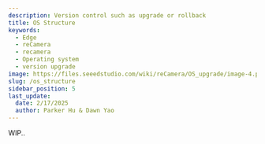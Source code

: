 ```yaml
---
description: Version control such as upgrade or rollback
title: OS Structure
keywords:
  - Edge
  - reCamera
  - recamera
  - Operating system
  - version upgrade
image: https://files.seeedstudio.com/wiki/reCamera/OS_upgrade/image-4.png
slug: /os_structure
sidebar_position: 5
last_update:
  date: 2/17/2025
  author: Parker Hu & Dawn Yao
---
```


WIP..